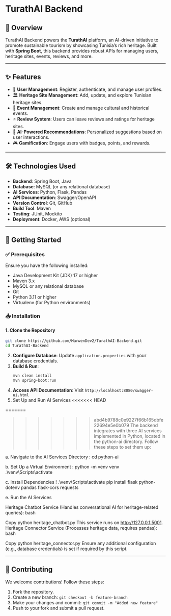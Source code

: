 # TurathAI Backend

## 🚀 Overview
TurathAI Backend powers the **TurathAI** platform, an AI-driven initiative to promote sustainable tourism by showcasing Tunisia’s rich heritage. Built with **Spring Boot**, this backend provides robust APIs for managing users, heritage sites, events, reviews, and more.

---

## ✨ Features
- 🔹 **User Management**: Register, authenticate, and manage user profiles.
- 🏛 **Heritage Site Management**: Add, update, and explore Tunisian heritage sites.
- 🎉 **Event Management**: Create and manage cultural and historical events.
- ⭐ **Review System**: Users can leave reviews and ratings for heritage sites.
- 🤖 **AI-Powered Recommendations**: Personalized suggestions based on user interactions.
- 🎮 **Gamification**: Engage users with badges, points, and rewards.

---

## 🛠 Technologies Used
- **Backend**: Spring Boot, Java
- **Database**: MySQL (or any relational database)
- **AI Services**: Python, Flask, Pandas
- **API Documentation**: Swagger/OpenAPI
- **Version Control**: Git, GitHub
- **Build Tool**: Maven
- **Testing**: JUnit, Mockito
- **Deployment**: Docker, AWS (optional)

---

## 🚀 Getting Started

### ✅ Prerequisites
Ensure you have the following installed:
- Java Development Kit (JDK) 17 or higher
- Maven 3.x
- MySQL or any relational database
- Git
- Python 3.11 or higher
- Virtualenv (for Python environments)

### 📥 Installation

#### 1. Clone the Repository
```bash
git clone https://github.com/MarwenDev2/TurathAI-Backend.git
cd TurathAI-Backend
   ```
2. **Configure Database**: Update `application.properties` with your database credentials.
3. **Build & Run**:
   ```bash
   mvn clean install
   mvn spring-boot:run
   ```
4. **Access API Documentation**: Visit `http://localhost:8080/swagger-ui.html`
5. Set Up and Run AI Services
<<<<<<< HEAD

=======
   
>>>>>>> abd4b9788c0e9227f66b165dbfe22694e5e0b079
The backend integrates with three AI services implemented in Python, located in the python-ai directory. Follow these steps to set them up:

a. Navigate to the AI Services Directory :
cd python-ai

b. Set Up a Virtual Environment :
python -m venv venv
.\venv\Scripts\activate

c. Install Dependencies !
.\venv\Scripts\activate
pip install flask python-dotenv pandas flask-cors requests

e. Run the AI Services

Heritage Chatbot Service (Handles conversational AI for heritage-related queries):
bash

Copy
python heritage_chatbot.py
This service runs on http://127.0.0.1:5001.
Heritage Connector Service (Processes heritage data, requires pandas):
bash

Copy
python heritage_connector.py
Ensure any additional configuration (e.g., database credentials) is set if required by this script.

---

## 📌 Contributing
We welcome contributions! Follow these steps:
1. Fork the repository.
2. Create a new branch: `git checkout -b feature-branch`
3. Make your changes and commit: `git commit -m "Added new feature"`
4. Push to your fork and submit a pull request.
